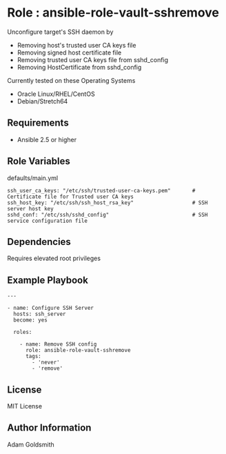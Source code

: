 Role : ansible-role-vault-sshremove
===================================

Unconfigure target's SSH daemon by
* Removing host's trusted user CA keys file
* Removing signed host certificate file
* Removing trusted user CA keys file from sshd_config
* Removing HostCertificate from sshd_config

Currently tested on these Operating Systems
* Oracle Linux/RHEL/CentOS
* Debian/Stretch64

Requirements
------------

* Ansible 2.5 or higher

Role Variables
--------------

defaults/main.yml
```
ssh_user_ca_keys: "/etc/ssh/trusted-user-ca-keys.pem"       # Certificate file for Trusted user CA keys
ssh_host_key: "/etc/ssh/ssh_host_rsa_key"                   # SSH server host key
sshd_conf: "/etc/ssh/sshd_config"                           # SSH service configuration file
```

Dependencies
------------

Requires elevated root privileges

Example Playbook
----------------

```
---

- name: Configure SSH Server
  hosts: ssh_server
  become: yes

  roles:

    - name: Remove SSH config
      role: ansible-role-vault-sshremove
      tags:
        - 'never'
        - 'remove'

```

License
-------

MIT License

Author Information
------------------

Adam Goldsmith

